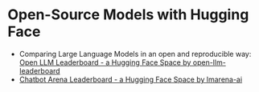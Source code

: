 # Open-Source Models with Hugging Face

- Comparing Large Language Models in an open and reproducible way: [Open LLM Leaderboard - a Hugging Face Space by open-llm-leaderboard](https://huggingface.co/spaces/open-llm-leaderboard/open_llm_leaderboard#/)
- [Chatbot Arena Leaderboard - a Hugging Face Space by lmarena-ai](https://huggingface.co/spaces/lmarena-ai/chatbot-arena-leaderboard)